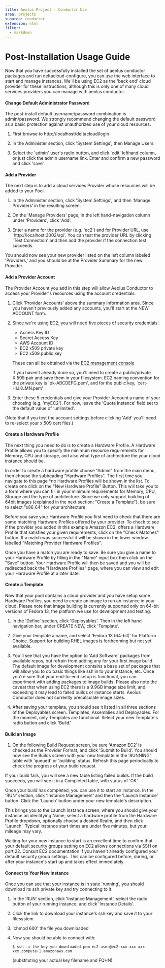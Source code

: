 ```yaml
---
title: Aeolus Project - Conductor Use
area: projects
subarea: conductor
extension: html
filter:
  - markdown
---
```

# Post-Installation Usage Guide

Now that you have successfully installed the set of aeolus conductor packages
and run deltacloud-configure, you can use the web interface to start and
manage instances. We'll be using EC2 as the 'back end' cloud provider for
these instructions, although this is only one of many cloud services providers
you can manage with aeolus conductor.

#### Change Default Administrator Password ####

The post-install default username/password combination is admin/password. We
strongly recommend changing the default password as a basic protection against
unauthorized use of your cloud resources.

1. First browse to http://localhost/deltacloud/login

1. In the Administer section, click 'System Settings', then Manage Users.

1. Select the 'admin' user's radio button, and click 'edit' lefthand column, or
just click the admin username link. Enter and confirm a new password and
click 'save'.

#### Add a Provider ####

The next step is to add a cloud services Provider whose resources will be
added to your Pool.

1. In the Administer section, click 'System Settings', and then
'Manage Providers' in the resulting screen.

1. On the 'Manage Providers' page, in the left hand-navigation column under
'Providers', click 'Add'.

1. Enter a name for the provider (e.g. 'ec2') and for Provider URL, use
'http://localhost:3002/api'. You can test the provider URL by clicking
'Test Connection' and then add the provider if the connection test succeeds.

You should now see your new provider listed on the left column labeled
'Providers,' and you should be at the Provider Summary for the new Provider.

#### Add a Provider Account ####

The Provider Account you add in this step will allow Aeolus Conductor to access
your Provider's resources using the account credentials.

1. Click 'Provider Accounts' above the summary information area. Since you
haven't previously added any accounts, you'll start at the NEW ACCOUNT form.

1. Since we're using EC2, you will need five pieces of security credentials:
    * Access Key ID
    * Secret Access Key
    * AWS Account ID
    * EC2 x509 private key
    * EC2 x509 public key


    These can all be obtained via the [EC2 management console](https://aws-portal.amazon.com/gp/aws/developer/account/index.html?action=access-key)

    If you haven't already done so, you'll need to create a public/private
X.509 pair and save them in your filesystem. EC2 naming convention for the
private key is 'pk-ABCDEFG.pem', and for the public key, 'cert-HIJKLMN.pem'

1. Enter these 5 credentials and give your Provider Account a name of your
choosing (e.g. 'myEC2'). For now, leave the 'Quota Instance' field set to the
default value of 'unlimited'.

(Note that if you test the account settings before clicking 'Add' you'll need to re-select your x.509 cert files.)

#### Create a Hardware Profile ####

The next thing you need to do is to create a Hardware Profile.  A Hardware Profile allows you to specify the minimum resource requirements for Memory, CPU and storage, and also what type of archtecture the your cloud instance should be.

In order to create a hardware profile choose "Admin" from the main menu, then choose the subheading "Hardware Profiles".  The first time you navigate to this page *no Hardware Profiles will be shown in the list.  To create one click on the "New Hardware Profile" Button.  This will take you to a form where you can fill in your minimum requirements for Memory, CPU, Storage and the type of architecture.  Since we only support building of 64bit images (explained in the next section: "Create a Template"), be sure to select "x86_64" for your architecture.

Before you save your Hardware Profile you first need to check that there are some matching Hardware Profiles offered by your provider.  To check to see if the provider you added in this example Amazon EC2, offers a Hardware Profile that satisfies your given requirements, click on the "Check Matches" button.  If a match was successful it will be shown in the lower window labelled "Matching Provider Hardware Profiles".

Once you have a match you are ready to save.  Be sure you give a name to your Hardware Profile by filling in the "Name" input box then click on the "Save" button.  Your Hardware Profile will then be saved and you will be redirected back the "Hardware Profiles" page, where you can view and edit your Hardware Profile at a later date.

#### Create a Template ####

Now that your pool contains a cloud provider and you have setup some Hardware Profiles, you need to create an image to
run an instance in your cloud. Please note that image building is currently
supported only on 64-bit versions of Fedora 13, the platform we use for
development and testing.

1. In the 'Define' section, click 'Deployables'. Then in the left hand
navigation bar, under CREATE NEW, click 'Template'.

1. Give your template a name, and select 'Fedora 13 (64-bit)' for Platform
Choice. Support for building RHEL images is forthcoming but not yet available.

1. You'll see that you have the option to 'Add Software' packages from
available repos, but refrain from adding any for your first image build. The
default image for development contains a base set of packages that will allow
you to do basic things like ssh in to your instance, etc. Once you're sure
that your end-to-end setup is functional, you can experiment with adding
packages to image builds.
Please also note the caveat that when using EC2 there is a 9.9GB image
size limit, and exceeding it may lead to failed builds or instance starts.
Aeolus Conductor does not currently precalculate image sizes.

1. After saving your template, you should see it listed in all three sections
of the Deployables screen: Templates, Assemblies and Deployables. For the
moment, only Templates are functional. Select your new Template's radio button
and click 'Build.'

#### Build an Image ####

1. On the following Build Request screen, be sure 'Amazon EC2' is checked as
the Provider Format, and click 'Submit to Build'. You should now see the
Builds screen with your new template in the 'RUNNING' table with 'queued' or
'building' status. Refresh this page periodically to check the progress of
your build request.

If your build fails, you will see a new table listing failed builds. If
the build succeeds, you will see it in a Completed table, with status of 'OK'.

Once your build has completed, you can use it to start an instance. In
the 'RUN' section, click 'Instance Management' and then the 'Launch Instance'
button. Click the 'Launch' button under your new template's description.

This brings you to the Launch Instance screen, where you should give your
instance an identifying Name, select a hardware profile from the
Hardware Profile dropdown, optionally choose a desired Realm, and then
click 'Launch'. Typical instance start times are under five minutes, but
your mileage may vary.

Waiting for your new instance to start is an excellent time to confirm that
your default security groups setting on EC2 allows connections via SSH on
port 22. Consult EC2 documentation if you haven't already configured your
default security group settings. This can be configured before, during, or
after your instance's start up and takes effect immediately.

#### Connect to Your New Instance ####

Once you can see that your instance is in state 'running', you should
download its ssh private key and try connecting to it.

1. In the 'RUN' section, click 'Instance Management', select the radio button
of your running instance, and click 'Instance Details'.

1. Click the link to download your instance's ssh key and save it to your
filesystem.

1. 'chmod 600' the file you downloaded

1. Now you should be able to connect with:

       $ ssh -i the-key-you-downloaded.pem ec2-user@ec2-xxx-xxx-xxx-xxx.compute-1.amazonaws.com

    (substituting your actual key filename and FQHN)
